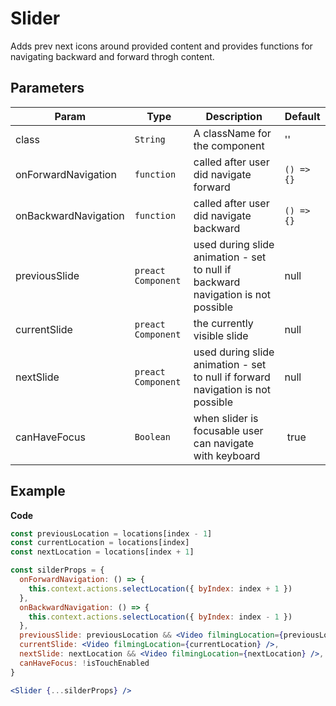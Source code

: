 # Slider

Adds prev next icons around provided content and provides functions for navigating
backward and forward throgh content.

## Parameters

| Param                | Type               | Description                                                                      | Default    |
| -------------------- | ------------------ | -------------------------------------------------------------------------------- | ---------- |
| class                | `String`           | A className for the component                                                    | ''         |
| onForwardNavigation  | `function`         | called after user did navigate forward                                           | `() => {}` |
| onBackwardNavigation | `function`         | called after user did navigate backward                                          | `() => {}` |
| previousSlide        | `preact Component` | used during slide animation - set to null if backward navigation is not possible | null       |
| currentSlide         | `preact Component` | the currently visible slide                                                      | null       |
| nextSlide            | `preact Component` | used during slide animation - set to null if forward navigation is not possible  | null       |
| canHaveFocus         | `Boolean`          | when slider is focusable user can navigate with keyboard                         |  true      |

## Example

**Code**

```jsx
const previousLocation = locations[index - 1]
const currentLocation = locations[index]
const nextLocation = locations[index + 1]

const silderProps = {
  onForwardNavigation: () => {
    this.context.actions.selectLocation({ byIndex: index + 1 })
  },
  onBackwardNavigation: () => {
    this.context.actions.selectLocation({ byIndex: index - 1 })
  },
  previousSlide: previousLocation && <Video filmingLocation={previousLocation} />,
  currentSlide: <Video filmingLocation={currentLocation} />,
  nextSlide: nextLocation && <Video filmingLocation={nextLocation} />,
  canHaveFocus: !isTouchEnabled
}

<Slider {...silderProps} />
```
